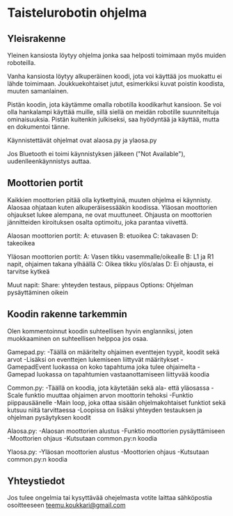 # Taistelurobotin ohjelma

## Yleisrakenne

Yleinen kansiosta löytyy ohjelma jonka saa helposti toimimaan myös muiden roboteilla. 

Vanha kansiosta löytyy alkuperäinen koodi, jota voi käyttää jos muokattu ei lähde toimimaan. Joukkuekohtaiset jutut, esimerkiksi kuvat poistin koodista, muuten samanlainen.

Pistän koodin, jota käytämme omalla robotilla koodikarhut kansioon. Se voi olla hankalampi käyttää muille, sillä siellä on meidän robotille suunniteltuja ominaisuuksia. Pistän kuitenkin julkiseksi, saa hyödyntää ja käyttää, mutta en dokumentoi tänne.

Käynnistettävät ohjelmat ovat alaosa.py ja ylaosa.py

Jos Bluetooth ei toimi käynnistyksen jälkeen ("Not Available"), uudenlleenkäynnistys auttaa.

## Moottorien portit

Kaikkien moottorien pitää olla kytkettyinä, muuten ohjelma ei käynnisty. Alaosaa ohjataan kuten alkuperäisessääkin koodissa. Yläosan moottorien ohjaukset lukee alempana, ne ovat muuttuneet. Ohjausta on moottorien jännitteiden kiroituksen osalta optimoitu, joka parantaa viivettä.

Alaosan moottorien portit:
A: etuvasen
B: etuoikea
C: takavasen
D: takeoikea

Yläosan moottorien portit:
A: Vasen tikku vasemmalle/oikealle
B: L1 ja R1 napit, ohjaimen takana ylhäällä
C: Oikea tikku ylös/alas
D: Ei ohjausta, ei tarvitse kytkeä

Muut napit:
Share: yhteyden testaus, piippaus
Options: Ohjelman pysäyttäminen oikein

## Koodin rakenne tarkemmin

Olen kommentoinnut koodin suhteellisen hyvin englanniksi, joten muokkaaminen on suhteellisen helppoa jos osaa.

Gamepad.py:
-Täällä on määritelty ohjaimen eventtejen tyypit, koodit sekä arvot
-Lisäksi on eventtejen lukemiseen liittyvät määritykset
-GamepadEvent luokassa on koko tapahtuma joka tulee ohjaimelta
-Gamepad luokassa on tapahtumien vastaanottamiseen liittyvää koodia

Common.py:
-Täällä on koodia, jota käytetään sekä ala- että yläosassa
-Scale funktio muuttaa ohjaimen arvon moottorin tehoksi
-Funktio piippausäänelle
-Main loop, joka ottaa sisään ohjelmakohtaiset funktiot sekä kutsuu niitä tarvittaessa
-Loopissa on lisäksi yhteyden testauksen ja ohjelman pysäytyksen koodit

Alaosa.py:
-Alaosan moottorien alustus
-Funktio moottorien pysäyttämiseen
-Moottorien ohjaus
-Kutsutaan common.py:n koodia

Ylaosa.py:
-Yläosan moottorien alustus
-Moottorien ohjaus
-Kutsutaan common.py:n koodia

## Yhteystiedot
Jos tulee ongelmia tai kysyttävää ohejelmasta votite laittaa sähköpostia osoitteeseen teemu.koukkari@gmail.com